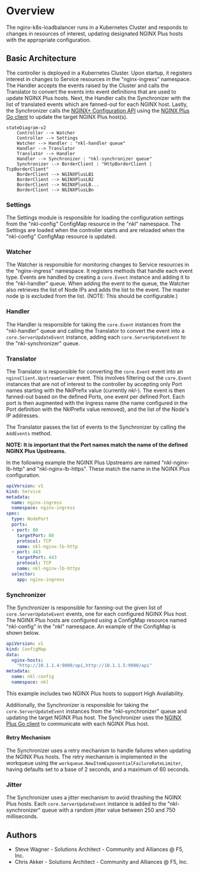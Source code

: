 # Overview

The nginx-k8s-loadbalancer runs in a Kubernetes Cluster and responds to changes in resources of interest, updating designated NGINX Plus hosts with the appropriate configuration.

## Basic Architecture

The controller is deployed in a Kubernetes Cluster. Upon startup, it registers interest in changes to Service resources in the "nginx-ingress" namespace.
The Handler accepts the events raised by the Cluster and calls the Translator to convert the events into event definitions that are used to update NGINX Plus hosts. 
Next, the Handler calls the Synchronizer with the list of translated events which are fanned-out for each NGINX host.
Lastly, the Synchronizer calls the [NGINX+ Configuration API](https://docs.nginx.com/nginx/admin-guide/load-balancer/dynamic-configuration-api/) using the [NGINX Plus Go client](https://github.com/nginxinc/nginx-plus-go-client) to update the target NGINX Plus host(s). 

```mermaid
stateDiagram-v2
    Controller --> Watcher
    Controller --> Settings 
    Watcher --> Handler : "nkl-handler queue"
    Handler --> Translator
    Translator --> Handler
    Handler --> Synchronizer : "nkl-synchronizer queue"
    Synchronizer --> BorderClient : "HttpBorderClient | TcpBorderClient"
    BorderClient --> NGINXPlusLB1
    BorderClient --> NGINXPlusLB2
    BorderClient --> NGINXPlusLB...
    BorderClient --> NGINXPlusLBn
```

### Settings

The Settings module is responsible for loading the configuration settings from the "nkl-config" ConfigMap resource in the "nkl" namespace.
The Settings are loaded when the controller starts and are reloaded when the "nkl-config" ConfigMap resource is updated.

### Watcher

The Watcher is responsible for monitoring changes to Service resources in the "nginx-ingress" namespace.
It registers methods that handle each event type. Events are handled by creating a `core.Event` instance and adding it to the "nkl-handler" queue. 
When adding the event to the queue, the Watcher also retrieves the list of Node IPs and adds the list to the event. 
The master node ip is excluded from the list. (NOTE: This should be configurable.)

### Handler

The Handler is responsible for taking the `core.Event` instances from the "nkl-handler" queue and calling the Translator to convert the event into a `core.ServerUpdateEvent` instance, 
adding each `core.ServerUpdateEvent` to the "nkl-synchronizer" queue.

### Translator

The Translator is responsible for converting the `core.Event` event into an `nginxClient.UpstreamServer` event.
This involves filtering out the `core.Event` instances that are not of interest to the controller by accepting only Port names starting with the NklPrefix value (currently _nkl-_).
The event is then fanned-out based on the defined Ports, one event per defined Port. Each port is then augmented with the Ingress name (the name configured in the Port definition with the NklPrefix value removed), 
and the list of the Node's IP addresses.

The Translator passes the list of events to the Synchronizer by calling the `AddEvents` method. 

**NOTE: It is important that the Port names match the name of the defined NGINX Plus Upstreams.**

In the following example the NGINX Plus Upstreams are named "nkl-nginx-lb-http" and "nkl-nginx-lb-https". These match the name in the NGINX Plus configuration.

```yaml
apiVersion: v1
kind: Service
metadata:
  name: nginx-ingress
  namespace: nginx-ingress
spec:
  type: NodePort 
  ports:
  - port: 80
    targetPort: 80
    protocol: TCP
    name: nkl-nginx-lb-http
  - port: 443
    targetPort: 443
    protocol: TCP
    name: nkl-nginx-lb-https
  selector:
    app: nginx-ingress
```

### Synchronizer

The Synchronizer is responsible for fanning-out the given list of `core.ServerUpdateEvent` events, one for each configured NGINX Plus host.
The NGINX Plus hosts are configured using a ConfigMap resource named "nkl-config" in the "nkl" namespace. An example of the ConfigMap is shown below.

```yaml
apiVersion: v1
kind: ConfigMap
data:
  nginx-hosts:
    "http://10.1.1.4:9000/api,http://10.1.1.5:9000/api"
metadata:
  name: nkl-config
  namespace: nkl
```

This example includes two NGINX Plus hosts to support High Availability.

Additionally, the Synchronizer is responsible for taking the `core.ServerUpdateEvent` instances from the "nkl-synchronizer" queue and updating the target NGINX Plus host. 
The Synchronizer uses the [NGINX Plus Go client](https://github.com/nginxinc/nginx-plus-go-client) to communicate with each NGINX Plus host.


#### Retry Mechanism

The Synchronizer uses a retry mechanism to handle failures when updating the NGINX Plus hosts. 
The retry mechanism is implemented in the workqueue using the `workqueue.NewItemExponentialFailureRateLimiter`, 
having defaults set to a base of 2 seconds, and a maximum of 60 seconds.

### Jitter

The Synchronizer uses a jitter mechanism to avoid thrashing the NGINX Plus hosts. Each `core.ServerUpdateEvent` instance 
is added to the "nkl-synchronizer" queue with a random jitter value between 250 and 750 milliseconds.

## Authors
- Steve Wagner - Solutions Architect - Community and Alliances @ F5, Inc.
- Chris Akker - Solutions Architect - Community and Alliances @ F5, Inc.
